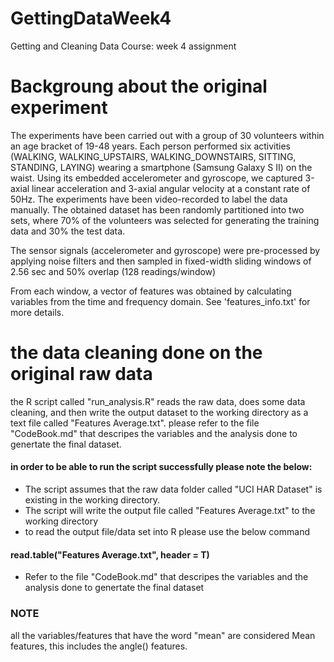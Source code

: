 # GettingDataWeek4
Getting and Cleaning Data Course: week 4 assignment 

# Backgroung about the original experiment
The experiments have been carried out with a group of 30 volunteers within an age bracket of 19-48 years. Each person performed six activities (WALKING, WALKING_UPSTAIRS, WALKING_DOWNSTAIRS, SITTING, STANDING, LAYING) wearing a smartphone (Samsung Galaxy S II) on the waist. Using its embedded accelerometer and gyroscope, we captured 3-axial linear acceleration and 3-axial angular velocity at a constant rate of 50Hz. The experiments have been video-recorded to label the data manually. The obtained dataset has been randomly partitioned into two sets, where 70% of the volunteers was selected for generating the training data and 30% the test data. 

The sensor signals (accelerometer and gyroscope) were pre-processed by applying noise filters and then sampled in fixed-width sliding windows of 2.56 sec and 50% overlap (128 readings/window)

From each window, a vector of features was obtained by calculating variables from the time and frequency domain. See 'features_info.txt' for more details. 

# the data cleaning done on the original raw data
the R script called "run_analysis.R" reads the raw data, does some data cleaning, and then write the output dataset to the working directory as a text file called "Features Average.txt". please refer to the file "CodeBook.md" that descripes the variables and the analysis done to genertate the final dataset.

#### in order to be able to run the script successfully please note the below:
- The script assumes that the raw data folder called "UCI HAR Dataset" is existing in the working directory.
- The script will write the output file called "Features Average.txt" to the working directory
- to read the output file/data set into R please use the below command

####    read.table("Features Average.txt", header = T)

- Refer to the file "CodeBook.md" that descripes the variables and the analysis done to genertate the final dataset

### NOTE
all the variables/features that have the word "mean" are considered Mean features, this includes the angle() features.

